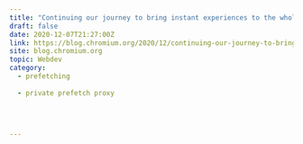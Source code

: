 ```yaml
---
title: "Continuing our journey to bring instant experiences to the whole web"
draft: false
date: 2020-12-07T21:27:00Z
link: https://blog.chromium.org/2020/12/continuing-our-journey-to-bring-instant.html?utm_medium=RSS&utm_source=hune
site: blog.chromium.org
topic: Webdev
category:
  - prefetching
  
  - private prefetch proxy
  
   
  

---
```

